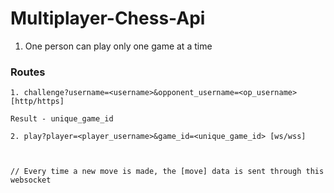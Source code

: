 # Multiplayer-Chess-Api

1. One person can play only one game at a time

### Routes
```
1. challenge?username=<username>&opponent_username=<op_username> [http/https]

Result - unique_game_id
```
```
2. play?player=<player_username>&game_id=<unique_game_id> [ws/wss]



// Every time a new move is made, the [move] data is sent through this websocket
```